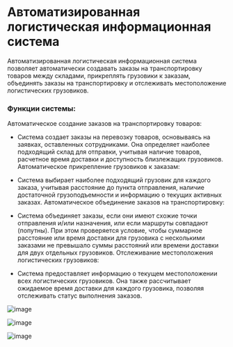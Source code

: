 # Автоматизированная логистическая информационная система
Автоматизированная логистическая информационная система позволяет автоматически создавать заказы на транспортировку товаров между складами, прикреплять грузовики к заказам, объединять заказы на транспортировку и отслеживать местоположение логистических грузовиков.

### Функции системы:
Автоматическое создание заказов на транспортировку товаров:

- Система создает заказы на перевозку товаров, основываясь на заявках, оставленных сотрудниками.
Она определяет наиболее подходящий склад для отправки, учитывая наличие товаров, расчетное время доставки и доступность близлежащих грузовиков.
Автоматическое прикрепление грузовиков к заказам:

- Система выбирает наиболее подходящий грузовик для каждого заказа, учитывая расстояние до пункта отправления, наличие достаточной грузоподъемности и информацию о текущих активных заказах.
Автоматическое объединение заказов на транспортировку:

- Система объединяет заказы, если они имеют схожие точки отправления и/или назначения, или если маршруты совпадают (попутны).
При этом проверяется условие, чтобы суммарное расстояние или время доставки для грузовика с несколькими заказами не превышало суммы расстояний или времени доставки для двух отдельных грузовиков.
Отслеживание местоположения логистических грузовиков:

- Система предоставляет информацию о текущем местоположении всех логистических грузовиков.
Она также рассчитывает ожидаемое время доставки для каждого грузовика, позволяя отслеживать статус выполнения заказов.

![image](https://github.com/EvtoButcher/Logistics_Information_System/assets/52111046/40aed726-8847-48f2-af82-2bb97056d7f0)

![image](https://github.com/EvtoButcher/Logistics_Information_System/assets/52111046/d7854db0-816d-48f0-8102-2ad55a764b9a)

![image](https://github.com/EvtoButcher/Logistics_Information_System/assets/52111046/7c37b942-024c-408b-892a-a4a49bb2ce0a)









